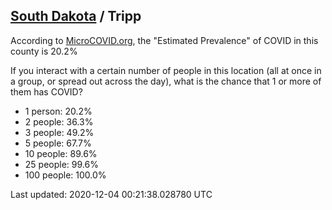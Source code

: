 
## [South Dakota](/united-states/south-dakota) / Tripp

According to [MicroCOVID.org](http://microcovid.org),
the "Estimated Prevalence" of COVID in this county is 20.2%

If you interact with a certain number of people in this location
(all at once in a group, or spread out across the day), what is the chance that
1 or more of them has COVID?

- 1 person: 20.2%
- 2 people: 36.3%
- 3 people: 49.2%
- 5 people: 67.7%
- 10 people: 89.6%
- 25 people: 99.6%
- 100 people: 100.0%

Last updated: 2020-12-04 00:21:38.028780 UTC
